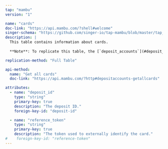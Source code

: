 ```yaml
---
tap: "mambu"
version: "1"

name: "cards"
doc-link: "https://api.mambu.com/?shell#welcome"
singer-schema: "https://github.com/singer-io/tap-mambu/blob/master/tap_mambu/schemas/cards.json"
description: |
  This table contains information about cards.
  
  **Note**: To replicate this table, the [`deposit_accounts`](#deposit_accounts) table must also be set to replicate.

replication-method: "Full Table"

api-method:
  name: "Get all cards"
  doc-link: "https://api.mambu.com/?http#depositaccounts-getallcards"

attributes:
  - name: "deposit_id"
    type: "string"
    primary-key: true
    description: "The deposit ID."
    foreign-key-id: "deposit-id"

  - name: "reference_token"
    type: "string"
    primary-key: true
    description: "The token used to externally identify the card."
#    foreign-key-id: "reference-token"
---
```

